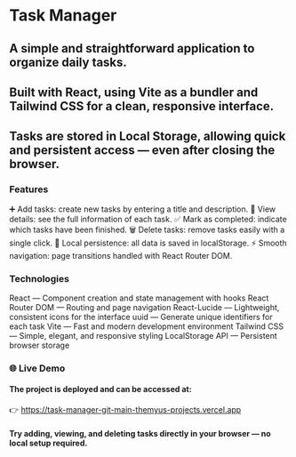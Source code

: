 # Task Manager

## A simple and straightforward application to organize daily tasks.
## Built with React, using Vite as a bundler and Tailwind CSS for a clean, responsive interface.
## Tasks are stored in Local Storage, allowing quick and persistent access — even after closing the browser.

### Features
➕ Add tasks: create new tasks by entering a title and description.
👀 View details: see the full information of each task.
✅ Mark as completed: indicate which tasks have been finished.
🗑️ Delete tasks: remove tasks easily with a single click.
💾 Local persistence: all data is saved in localStorage.
⚡ Smooth navigation: page transitions handled with React Router DOM.

### Technologies
React — Component creation and state management with hooks
React Router DOM — Routing and page navigation
React-Lucide — Lightweight, consistent icons for the interface
uuid — Generate unique identifiers for each task
Vite — Fast and modern development environment
Tailwind CSS — Simple, elegant, and responsive styling
LocalStorage API — Persistent browser storage

### 🌐 Live Demo
#### The project is deployed and can be accessed at:
👉 https://task-manager-git-main-themyus-projects.vercel.app

#### Try adding, viewing, and deleting tasks directly in your browser — no local setup required.
